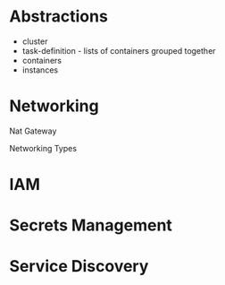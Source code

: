 # Abstractions

- cluster 
- task-definition - lists of containers grouped together
- containers 
- instances

# Networking

Nat Gateway 

Networking Types 

# IAM 


# Secrets Management


# Service Discovery 
